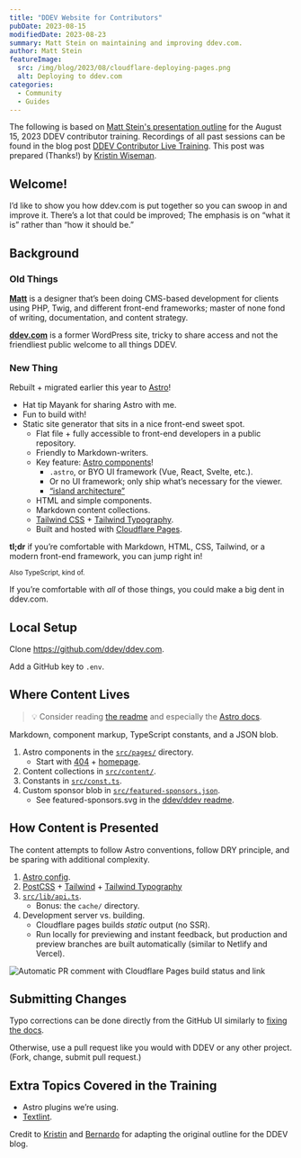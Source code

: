 ```yaml
---
title: "DDEV Website for Contributors"
pubDate: 2023-08-15
modifiedDate: 2023-08-23
summary: Matt Stein on maintaining and improving ddev.com.
author: Matt Stein
featureImage:
  src: /img/blog/2023/08/cloudflare-deploying-pages.png
  alt: Deploying to ddev.com
categories:
  - Community
  - Guides
---
```


The following is based on [Matt Stein's presentation outline](https://doc.mattstein.com/s/-BQQaSLJd) for the August 15, 2023 DDEV contributor training. Recordings of all past sessions can be found in the blog post [DDEV Contributor Live Training](contributor-training.md). This post was prepared (Thanks!) by [Kristin Wiseman](https://github.com/kristin-wiseman).

## Welcome!

I’d like to show you how ddev.com is put together so you can swoop in and improve it. There’s a lot that could be improved; The emphasis is on “what it is” rather than “how it should be.”

## Background

### Old Things

[**Matt**](https://github.com/mattstein) is a designer that’s been doing CMS-based development for clients using PHP, Twig, and different front-end frameworks; master of none fond of writing, documentation, and content strategy.

[**ddev.com**](https://ddev.com) is a former WordPress site, tricky to share access and not the friendliest public welcome to all things DDEV.

### New Thing

Rebuilt + migrated earlier this year to [Astro](https://astro.build)!

- Hat tip Mayank for sharing Astro with me.
- Fun to build with!
- Static site generator that sits in a nice front-end sweet spot.
  - Flat file + fully accessible to front-end developers in a public repository.
  - Friendly to Markdown-writers.
  - Key feature: [Astro components](https://docs.astro.build/en/core-concepts/astro-components/)!
    - `.astro`, or BYO UI framework (Vue, React, Svelte, etc.).
    - Or no UI framework; only ship what’s necessary for the viewer.
    - [“island architecture”](https://docs.astro.build/en/concepts/islands/)
  - HTML and simple components.
  - Markdown content collections.
  - [Tailwind CSS](https://tailwindcss.com) + [Tailwind Typography](https://tailwindcss.com/docs/typography-plugin).
  - Built and hosted with [Cloudflare Pages](https://pages.cloudflare.com).

**tl;dr** if you’re comfortable with Markdown, HTML, CSS, Tailwind, or a modern front-end framework, you can jump right in!

<small>Also TypeScript, kind of.</small>

If you’re comfortable with _all_ of those things, you could make a big dent in ddev.com.

## Local Setup

Clone <https://github.com/ddev/ddev.com>.

Add a GitHub key to `.env`.

## Where Content Lives

> 💡 Consider reading [the readme](https://github.com/ddev/ddev.com/blob/main/README.md) and especially the [Astro docs](https://docs.astro.build/en/getting-started/).

Markdown, component markup, TypeScript constants, and a JSON blob.

1. Astro components in the [`src/pages/`](https://github.com/ddev/ddev.com/tree/main/src/pages) directory.
   - Start with [404](https://github.com/ddev/ddev.com/blob/main/src/pages/404.astro) + [homepage](https://github.com/ddev/ddev.com/blob/main/src/pages/index.astro).
2. Content collections in [`src/content/`](https://github.com/ddev/ddev.com/tree/main/src/content).
3. Constants in [`src/const.ts`](https://github.com/ddev/ddev.com/blob/main/src/const.ts).
4. Custom sponsor blob in [`src/featured-sponsors.json`](https://github.com/ddev/ddev.com/blob/main/src/featured-sponsors.json).
   - See featured-sponsors.svg in the [ddev/ddev readme](https://github.com/ddev/ddev).

## How Content is Presented

The content attempts to follow Astro conventions, follow DRY principle, and be sparing with additional complexity.

1. [Astro config](https://github.com/ddev/ddev.com/blob/main/astro.config.mjs).
2. [PostCSS](https://github.com/ddev/ddev.com/blob/main/postcss.config.cjs) + [Tailwind](https://github.com/ddev/ddev.com/blob/main/tailwind.config.cjs) + [Tailwind Typography](https://github.com/ddev/ddev.com/blob/main/tailwind.config.cjs#L48)
3. [`src/lib/api.ts`](https://github.com/ddev/ddev.com/blob/main/src/lib/api.ts).
   - Bonus: the `cache/` directory.
4. Development server vs. building.
   - Cloudflare pages builds _static_ output (no SSR).
   - Run locally for previewing and instant feedback, but production and preview branches are built automatically (similar to Netlify and Vercel).

![Automatic PR comment with Cloudflare Pages build status and link](/img/blog/2023/08/cloudflare-deploying-pages.png)

## Submitting Changes

Typo corrections can be done directly from the GitHub UI similarly to [fixing the docs](https://ddev.readthedocs.io/en/stable/developers/testing-docs/#fix-docs-using-web-browser).

Otherwise, use a pull request like you would with DDEV or any other project. (Fork, change, submit pull request.)

## Extra Topics Covered in the Training

- Astro plugins we’re using.
- [Textlint](https://github.com/ddev/ddev.com/blob/main/.textlintrc).


Credit to [Kristin](https://www.drupal.org/u/kwiseman) and [Bernardo](https://www.drupal.org/u/bernardm28) for adapting the original outline for the DDEV blog.
